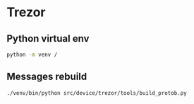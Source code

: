 # Trezor

## Python virtual env

```bash
python -m venv /
```

## Messages rebuild

```
./venv/bin/python src/device/trezor/tools/build_protob.py
```

